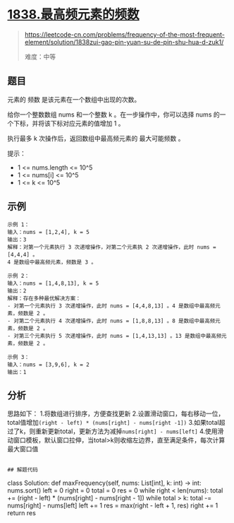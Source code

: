 # [1838.最高频元素的频数](https://leetcode-cn.com/problems/frequency-of-the-most-frequent-element/solution/1838zui-gao-pin-yuan-su-de-pin-shu-hua-d-zuk1/)
> https://leetcode-cn.com/problems/frequency-of-the-most-frequent-element/solution/1838zui-gao-pin-yuan-su-de-pin-shu-hua-d-zuk1/
> 
> 难度：中等

## 题目
元素的 频数 是该元素在一个数组中出现的次数。

给你一个整数数组 nums 和一个整数 k 。在一步操作中，你可以选择 nums 的一个下标，并将该下标对应元素的值增加 1 。

执行最多 k 次操作后，返回数组中最高频元素的 最大可能频数 。

提示：
- 1 <= nums.length <= 10^5
- 1 <= nums[i] <= 10^5
- 1 <= k <= 10^5

## 示例

```
示例 1：
输入：nums = [1,2,4], k = 5
输出：3
解释：对第一个元素执行 3 次递增操作，对第二个元素执 2 次递增操作，此时 nums = [4,4,4] 。
4 是数组中最高频元素，频数是 3 。

示例 2：
输入：nums = [1,4,8,13], k = 5
输出：2
解释：存在多种最优解决方案：
- 对第一个元素执行 3 次递增操作，此时 nums = [4,4,8,13] 。4 是数组中最高频元素，频数是 2 。
- 对第二个元素执行 4 次递增操作，此时 nums = [1,8,8,13] 。8 是数组中最高频元素，频数是 2 。
- 对第三个元素执行 5 次递增操作，此时 nums = [1,4,13,13] 。13 是数组中最高频元素，频数是 2 。

示例 3：
输入：nums = [3,9,6], k = 2
输出：1
```

## 分析
思路如下：
1.将数组进行排序，方便查找更新
2.设置滑动窗口，每右移动一位，total值增加`(right - left) * (nums[right] - nums[right -1])`
3.如果total超过了k，则重新更新total，更新方法为减掉`nums[right] - nums[left]`
4.使用滑动窗口模板，默认窗口拉伸，当total>k则收缩左边界，直至满足条件，每次计算最大窗口值

```

## 解题代码

```
class Solution:
    def maxFrequency(self, nums: List[int], k: int) -> int:
        nums.sort()
        left = 0
        right = 0
        total = 0
        res = 0
        while right < len(nums):
            total += (right - left) * (nums[right] - nums[right - 1])
            while total > k:
                total -= nums[right] - nums[left]
                left += 1
            res = max(right - left + 1, res)
            right += 1
        return res
```
